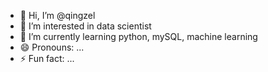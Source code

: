 - 👋 Hi, I’m @qingzel
- 👀 I’m interested in data scientist
- 🌱 I’m currently learning python, mySQL, machine learning
- 😄 Pronouns: ...
- ⚡ Fun fact: ...

<!---
qingzel/qingzel is a ✨ special ✨ repository because its `README.md` (this file) appears on your GitHub profile.
You can click the Preview link to take a look at your changes.
--->
